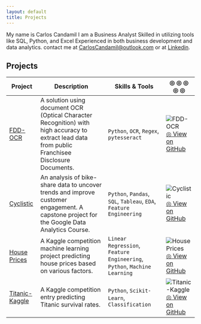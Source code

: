 ```yaml
---
layout: default
title: Projects
---
```


My name is Carlos Candamil I am a Business Analyst Skilled in utilizing tools like SQL, Python, and Excel Experienced in both business development and data analytics. contact me at CarlosCandamil@outlook.com or at [Linkedin](https://www.linkedin.com/in/carlos-candamil-14375624/). 

## Projects  

| Project         | Description                          | Skills & Tools                   | ◎ ◎ ◎ ◎ ◎  |
|------------------|--------------------------------------|-----------------------------------|------------------------------------|
| [FDD-OCR](projects/FDD-OCR/README.md)    | A solution using document OCR (Optical Character Recognition) with high accuracy to extract lead data from public Franchisee Disclosure Documents. | `Python`, `OCR`, `Regex`, `pytesseract` | ![FDD-OCR](projects/FDD-OCR/Image.png) <br> [◎ View on GitHub](https://github.com/CarlosCandamil/FDD-OCR) |
| [Cyclistic](projects/Cyclistic/README.md) | An analysis of bike-share data to uncover trends and improve customer engagement. A capstone project for the Google Data Analytics Course. | `Python`, `Pandas`, `SQL`, `Tableau`, `EDA`, `Feature Engineering` | ![Cyclistic](projects/Cyclistic/Dashboard2.png) <br> [◎ View on GitHub](https://github.com/CarlosCandamil/Cyclistic) |
| [House Prices](projects/House_Prices/README.md) | A Kaggle competition machine learning project predicting house prices based on various factors. | `Linear Regression`, `Feature Engineering`, `Python`, `Machine Learning` | ![House Prices](projects/House_Prices/Houses_20pc_files/Houses_20pc_22_1.png) <br> [◎ View on GitHub](https://github.com/CarlosCandamil/House_Prices) |
| [Titanic-Kaggle](projects/Titanic-Kaggle/README.md) | A Kaggle competition entry predicting Titanic survival rates. | `Python`, `Scikit-Learn`, `Classification` | ![Titanic-Kaggle](projects/Titanic-Kaggle/image.jpg) <br> [◎ View on GitHub](https://github.com/CarlosCandamil/Titanic-Kaggle) |
